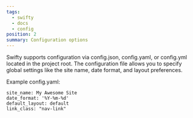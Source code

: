 ```yaml
---
tags:
  - swifty
  - docs
  - config
position: 2
summary: Configuration options
---
```


Swifty supports configuration via config.json, config.yaml, or config.yml located in the project root. The configuration file allows you to specify global settings like the site name, date format, and layout preferences.

Example config.yaml:

```
site_name: My Awesome Site
date_format: '%Y-%m-%d'
default_layout: default
link_class: "nav-link"
```

